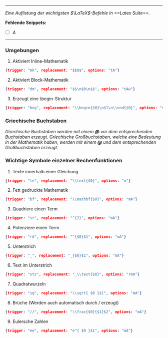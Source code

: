 ***

*Eine Auflistung der wichtigsten $\LaTeX$-Befehle in ==Latex Suite==.*

**Fehlende Snippets:**
- [ ] $\Delta$

***
### Umgebungen

1. Aktiviert Inline-Mathematik

```JSON
{trigger: "mk", replacement: "$$0$", options: "tA"}
```

2. Aktiviert Block-Mathematik

```JSON
{trigger: "dm", replacement: "$$\n$0\n$$", options: "tAw"}
```

3. Erzeugt eine \begin-Struktur

```JSON
{trigger: "beg", replacement: "\\begin{$0}\n$1\n\\end{$0}", options: "mA"}
```

### Griechische Buchstaben

*Griechische Buchstaben werden mit einem **@** vor dem entsprechenden Buchstaben erzeugt. Griechische Großbuchstaben, welche eine Bedeutung in der Mathematik haben, werden mit einem **@** und dem entsprechenden Großbuchstaben erzeugt.*

### Wichtige Symbole einzelner Rechenfunktionen

1. Texte innerhalb einer Gleichung

```JSON
{trigger: "te", replacement: "\\text{$0}", options: "m"}
```

2. Fett gedruckte Mathematik

```JSON
{trigger: "bf", replacement: "\\mathbf{$0}", options: "mA"}
```

3. Quadriere einen Term

```JSON
{trigger: "sr", replacement: "^{2}", options: "mA"}
```

4. Potenziere einen Term

```JSON
{trigger: "rd", replacement: "^{$0}$1", options: "mA"}
```

5. Unterstrich

```JSON
{trigger: "_", replacement: "_{$0}$1", options: "mA"}
```

6. Text im Unterstrich

```JSON
{trigger: "sts", replacement: "_\\text{$0}", options: "rmA"}
```

7. Quadratwurzeln

```JSON
{trigger: "sq", replacement: "\\sqrt{ $0 }$1", options: "mA"}
```

8. Brüche (Werden auch automatisch durch $/$ erzeugt)

```JSON
{trigger: "//", replacement: "\\frac{$0}{$1}$2", options: "mA"}
```

9. Eulersche Zahlen

```JSON
{trigger: "ee", replacement: "e^{ $0 }$1", options: "mA"}
```

